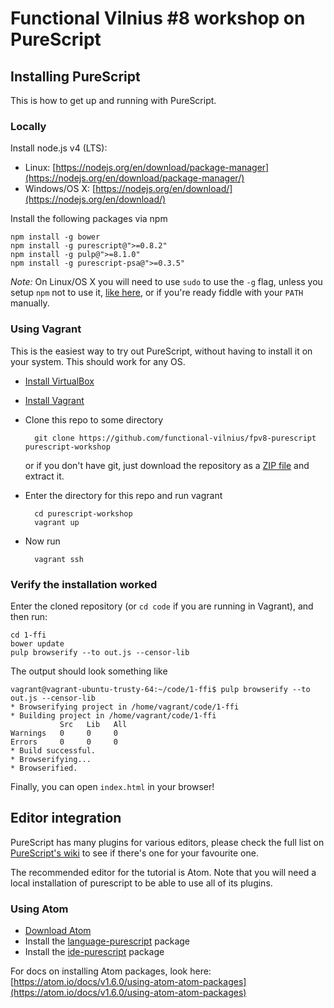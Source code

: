 Functional Vilnius #8 workshop on PureScript
=============


Installing PureScript
---------------------

This is how to get up and running with PureScript.


### Locally

Install node.js v4 (LTS):

* Linux: [https://nodejs.org/en/download/package-manager](https://nodejs.org/en/download/package-manager/)
* Windows/OS X: [https://nodejs.org/en/download/](https://nodejs.org/en/download/)

Install the following packages via npm

	npm install -g bower
	npm install -g purescript@">=0.8.2"
	npm install -g pulp@">=8.1.0"
	npm install -g purescript-psa@">=0.3.5"

*Note:* On Linux/OS X you will need to use `sudo` to use the `-g` flag, unless
you setup `npm` not to use it,
[like here](https://github.com/sindresorhus/guides/blob/master/npm-global-without-sudo.md),
or if you're ready fiddle with your `PATH` manually.


### Using Vagrant

This is the easiest way to try out PureScript, without having to install
it on your system. This should work for any OS.

* [Install VirtualBox](https://www.virtualbox.org/wiki/Downloads)
* [Install Vagrant](https://www.vagrantup.com/downloads.html)
* Clone this repo to some directory

		git clone https://github.com/functional-vilnius/fpv8-purescript purescript-workshop

  or if you don't have git, just download the repository as a
  [ZIP file](https://github.com/functional-vilnius/fpv8-purescript/archive/master.zipter.zip)
  and extract it.

* Enter the directory for this repo and run vagrant

		cd purescript-workshop
		vagrant up

* Now run

		vagrant ssh


### Verify the installation worked

Enter the cloned repository (or `cd code` if you are running in Vagrant), and then run:

	cd 1-ffi
	bower update
	pulp browserify --to out.js --censor-lib

The output should look something like

	vagrant@vagrant-ubuntu-trusty-64:~/code/1-ffi$ pulp browserify --to out.js --censor-lib
	* Browserifying project in /home/vagrant/code/1-ffi
	* Building project in /home/vagrant/code/1-ffi
			   Src   Lib   All
	Warnings   0     0     0
	Errors     0     0     0
	* Build successful.
	* Browserifying...
	* Browserified.


Finally, you can open `index.html` in your browser!


Editor integration
------------------

PureScript has many plugins for various editors, please check the full list
on [PureScript's wiki](https://github.com/purescript/purescript/wiki/Editor-and-tool-support)
to see if there's one for your favourite one.

The recommended editor for the tutorial is Atom. Note that you will need a local installation
of purescript to be able to use all of its plugins.


### Using Atom

* [Download Atom](https://atom.io/)
* Install the [language-purescript](https://atom.io/packages/language-purescript) package
* Install the [ide-purescript](https://atom.io/packages/ide-purescript) package

For docs on installing Atom packages, look here:
[https://atom.io/docs/v1.6.0/using-atom-atom-packages](https://atom.io/docs/v1.6.0/using-atom-atom-packages)
